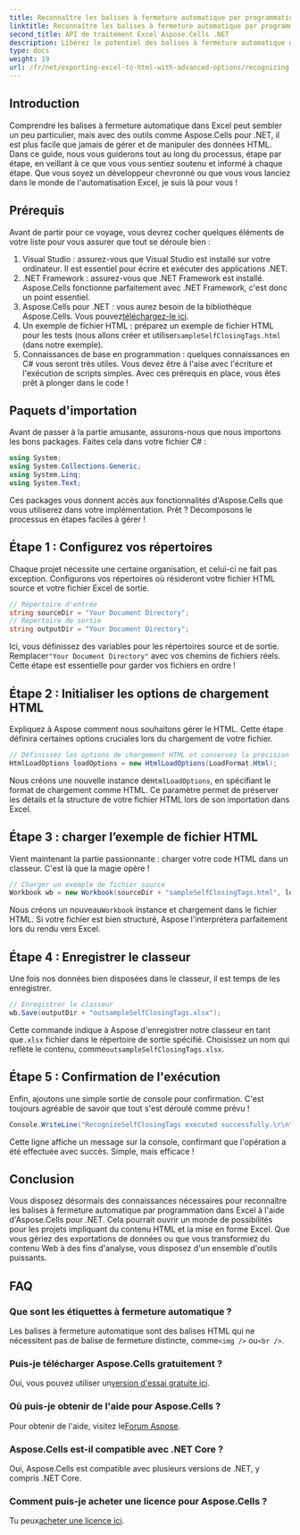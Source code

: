 ```yaml
---
title: Reconnaître les balises à fermeture automatique par programmation dans Excel
linktitle: Reconnaître les balises à fermeture automatique par programmation dans Excel
second_title: API de traitement Excel Aspose.Cells .NET
description: Libérez le potentiel des balises à fermeture automatique dans Excel avec notre guide étape par étape présentant Aspose.Cells pour .NET.
type: docs
weight: 19
url: /fr/net/exporting-excel-to-html-with-advanced-options/recognizing-self-closing-tags/
---
```

## Introduction
Comprendre les balises à fermeture automatique dans Excel peut sembler un peu particulier, mais avec des outils comme Aspose.Cells pour .NET, il est plus facile que jamais de gérer et de manipuler des données HTML. Dans ce guide, nous vous guiderons tout au long du processus, étape par étape, en veillant à ce que vous vous sentiez soutenu et informé à chaque étape. Que vous soyez un développeur chevronné ou que vous vous lanciez dans le monde de l'automatisation Excel, je suis là pour vous !
## Prérequis
Avant de partir pour ce voyage, vous devrez cocher quelques éléments de votre liste pour vous assurer que tout se déroule bien :
1. Visual Studio : assurez-vous que Visual Studio est installé sur votre ordinateur. Il est essentiel pour écrire et exécuter des applications .NET.
2. .NET Framework : assurez-vous que .NET Framework est installé. Aspose.Cells fonctionne parfaitement avec .NET Framework, c'est donc un point essentiel.
3.  Aspose.Cells pour .NET : vous aurez besoin de la bibliothèque Aspose.Cells. Vous pouvez[téléchargez-le ici](https://releases.aspose.com/cells/net/).
4.  Un exemple de fichier HTML : préparez un exemple de fichier HTML pour les tests (nous allons créer et utiliser`sampleSelfClosingTags.html` (dans notre exemple).
5. Connaissances de base en programmation : quelques connaissances en C# vous seront très utiles. Vous devez être à l'aise avec l'écriture et l'exécution de scripts simples.
Avec ces prérequis en place, vous êtes prêt à plonger dans le code !
## Paquets d'importation
Avant de passer à la partie amusante, assurons-nous que nous importons les bons packages. Faites cela dans votre fichier C# :
```csharp
using System;
using System.Collections.Generic;
using System.Linq;
using System.Text;
```
Ces packages vous donnent accès aux fonctionnalités d'Aspose.Cells que vous utiliserez dans votre implémentation. Prêt ? Décomposons le processus en étapes faciles à gérer !
## Étape 1 : Configurez vos répertoires
Chaque projet nécessite une certaine organisation, et celui-ci ne fait pas exception. Configurons vos répertoires où résideront votre fichier HTML source et votre fichier Excel de sortie.
```csharp
// Répertoire d'entrée
string sourceDir = "Your Document Directory";
// Répertoire de sortie
string outputDir = "Your Document Directory";
```
Ici, vous définissez des variables pour les répertoires source et de sortie. Remplacer`"Your Document Directory"` avec vos chemins de fichiers réels. Cette étape est essentielle pour garder vos fichiers en ordre !
## Étape 2 : Initialiser les options de chargement HTML
Expliquez à Aspose comment nous souhaitons gérer le HTML. Cette étape définira certaines options cruciales lors du chargement de votre fichier.
```csharp
// Définissez les options de chargement HTML et conservez la précision
HtmlLoadOptions loadOptions = new HtmlLoadOptions(LoadFormat.Html);
```
 Nous créons une nouvelle instance de`HtmlLoadOptions`, en spécifiant le format de chargement comme HTML. Ce paramètre permet de préserver les détails et la structure de votre fichier HTML lors de son importation dans Excel.
## Étape 3 : charger l’exemple de fichier HTML
Vient maintenant la partie passionnante : charger votre code HTML dans un classeur. C'est là que la magie opère !
```csharp
// Charger un exemple de fichier source
Workbook wb = new Workbook(sourceDir + "sampleSelfClosingTags.html", loadOptions);
```
 Nous créons un nouveau`Workbook` instance et chargement dans le fichier HTML. Si votre fichier est bien structuré, Aspose l'interprétera parfaitement lors du rendu vers Excel.
## Étape 4 : Enregistrer le classeur
Une fois nos données bien disposées dans le classeur, il est temps de les enregistrer. 
```csharp
// Enregistrer le classeur
wb.Save(outputDir + "outsampleSelfClosingTags.xlsx");
```
Cette commande indique à Aspose d'enregistrer notre classeur en tant que`.xlsx` fichier dans le répertoire de sortie spécifié. Choisissez un nom qui reflète le contenu, comme`outsampleSelfClosingTags.xlsx`.
## Étape 5 : Confirmation de l'exécution
Enfin, ajoutons une simple sortie de console pour confirmation. C'est toujours agréable de savoir que tout s'est déroulé comme prévu !
```csharp
Console.WriteLine("RecognizeSelfClosingTags executed successfully.\r\n");
```
Cette ligne affiche un message sur la console, confirmant que l'opération a été effectuée avec succès. Simple, mais efficace !
## Conclusion
Vous disposez désormais des connaissances nécessaires pour reconnaître les balises à fermeture automatique par programmation dans Excel à l'aide d'Aspose.Cells pour .NET. Cela pourrait ouvrir un monde de possibilités pour les projets impliquant du contenu HTML et la mise en forme Excel. Que vous gériez des exportations de données ou que vous transformiez du contenu Web à des fins d'analyse, vous disposez d'un ensemble d'outils puissants.
## FAQ
### Que sont les étiquettes à fermeture automatique ?  
 Les balises à fermeture automatique sont des balises HTML qui ne nécessitent pas de balise de fermeture distincte, comme`<img />` ou`<br />`.
### Puis-je télécharger Aspose.Cells gratuitement ?  
 Oui, vous pouvez utiliser un[version d'essai gratuite ici](https://releases.aspose.com/).
### Où puis-je obtenir de l'aide pour Aspose.Cells ?  
 Pour obtenir de l'aide, visitez le[Forum Aspose](https://forum.aspose.com/c/cells/9).
### Aspose.Cells est-il compatible avec .NET Core ?  
Oui, Aspose.Cells est compatible avec plusieurs versions de .NET, y compris .NET Core.
### Comment puis-je acheter une licence pour Aspose.Cells ?  
 Tu peux[acheter une licence ici](https://purchase.aspose.com/buy).